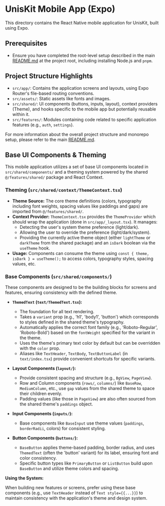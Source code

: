 # UnisKit Mobile App (Expo)

This directory contains the React Native mobile application for UnisKit, built using Expo.

## Prerequisites

- Ensure you have completed the root-level setup described in the main [README.md](../README.md) at the project root, including installing Node.js and `pnpm`.

## Project Structure Highlights

-   `src/app/`: Contains the application screens and layouts, using Expo Router's file-based routing conventions.
-   `src/assets/`: Static assets like fonts and images.
-   `src/shared/`: UI components (buttons, inputs, layout), context providers (Theme), and hooks specific to the mobile app but potentially reusable within it.
-   `src/features/`: Modules containing code related to specific application features (e.g., `auth`, `settings`).

For more information about the overall project structure and monorepo setup, please refer to the main [README.md](../README.md). 


## Base UI Components & Theming

This mobile application utilizes a set of base UI components located in `src/shared/components/` and a theming system powered by the shared `@/features/shared/` package and React Context.

### Theming (`src/shared/context/ThemeContext.tsx`)

-   **Theme Source:** The core theme definitions (colors, typography including font weights, spacing values like paddings and gaps) are imported from `@/features/shared/`.
-   **Context Provider:** `ThemeContext.tsx` provides the `ThemeProvider` which should wrap the application (done in `src/app/_layout.tsx`). It manages:
    -   Detecting the user's system theme preference (light/dark).
    -   Allowing the user to override the preference (light/dark/system).
    -   Providing the currently active theme object (either `lightTheme` or `darkTheme` from the shared package) and an `isDark` boolean via the `useTheme` hook.
-   **Usage:** Components can consume the theme using `const { theme, isDark } = useTheme();` to access colors, typography styles, spacing values, etc.

### Base Components (`src/shared/components/`)

These components are designed to be the building blocks for screens and features, ensuring consistency with the defined theme.

-   **`ThemedText` (`text/ThemedText.tsx`):**
    -   The foundation for all text rendering.
    -   Takes a `variant` prop (e.g., 'h1', 'body1', 'button') which corresponds to styles defined in the shared theme's typography.
    -   Automatically applies the correct font family (e.g., 'Roboto-Regular', 'Roboto-Bold') based on the `fontWeight` specified for the variant in the theme.
    -   Uses the theme's primary text color by default but can be overridden with the `color` prop.
    -   Aliases like `TextHeader`, `TextBody`, `TextButtonLabel` (in `text/index.tsx`) provide convenient shortcuts for specific variants.

-   **Layout Components (`layout/`):**
    -   Provide consistent spacing and structure (e.g., `BgView`, `PageView`).
    -   Row and Column components (`rows/`, `columns/`) like `BaseRow`, `MediumColumn`, etc., use `gap` values from the shared theme to space their children evenly.
    -   Padding values (like those in `PageView`) are also often sourced from the shared theme's `paddings` object.

-   **Input Components (`inputs/`):**
    -   Base components like `BaseInput` use theme values (`paddings`, `borderRadii`, colors) for consistent styling.

-   **Button Components (`buttons/`):**
    -   `BaseButton` applies theme-based padding, border radius, and uses `ThemedText` (often the 'button' variant) for its label, ensuring font and color consistency.
    -   Specific button types like `PrimaryButton` or `ListButton` build upon `BaseButton` and utilize theme colors and spacing.

**Using the System:**

When building new features or screens, prefer using these base components (e.g., use `TextHeader` instead of `Text style={{...}}`) to maintain consistency with the application's theme and design system. 